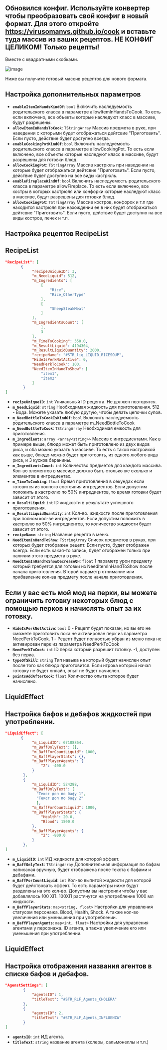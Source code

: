 ## Обновился конфиг. Используйте конвертер чтобы преобразовать свой конфиг в новый формат. Для этого откройте https://virusomanvs.github.io/cook и вставьте туда массив из ваших рецептов. НЕ КОНФИГ ЦЕЛИКОМ! Только рецепты!
Вместе с квадратными скобками.

![image](https://github.com/user-attachments/assets/0562681e-a00b-4397-81cf-8ceb5a6bdd30)

Ниже вы получите готовый массив рецептов для нового формата.

## Настройка дополнительных параметров
- **`enableItemInHandsKindOf`**: `bool` Включить наследуемость родительского класса в параметре allowItemInHandsToCook. То есть если включено, все объекты которые наследуют класс в массиве, будут разрешены.
- **`allowItemInHandsToCook`**: `TStringArray` Массив предмета в руке, при наведении с которыми будет отображаться дейтсвие "Приготовить". Если пусто, действие будет доступно всегда.
- **`enableCookingPotKindOf`**: `bool` Включить наследуемость родительского класса в параметре allowCookingPot. То есть если включено, все объекты которые наследуют класс в массиве, будут разрешены для готовки блюд.
- **`allowCookingPot`**: `TStringArray` Массив кастрюль при наведении на которые будет отображаться дейтсвие "Приготовить". Если пусто, действие будет доступно на все виды кастрюль.
- **`enableFireplaceKindOf`**: `bool` Включить наследуемость родительского класса в параметре allowFireplace. То есть если включено, все костры в которых кастрюля или конфорки которые наследуют класс в массиве, будут разрешены для готовки блюд.
- **`allowCookingPot`**: `TStringArray` Массив костров, конфорок и т.п где находится кастрюля при нахождении ее в них будет отображаться дейтсвие "Приготовить". Если пусто, действие будет доступно на все виды костров, печек и т.п.
## Настройка рецептов RecipeList
## RecipeList
```json
"RecipeList": [
       {
            "recipeUniqueID": 3,
            "m_NeedLiquid": 512,
            "m_Ingredients": [
                [
                    "Rice",
                    "Rice_OtherType"
                ],
                [
                    "SheepSteakMeat"
                ]
            ],
            "m_IngredientsCount": [
                1,
                3
            ],
            "m_TimeToCooking": 350.0,
            "m_ResultLiquid": 4194304,
            "m_ResultLiquidQuantity": 2000,
            "recipeName": "#STR_liq_LIQUID_RICESOUP",
            "HideIsPerkNotActive": 0,
            "NeedPerkToCook": 100,
            "NeedItemInHandToShow": [
                "item1",
                "item2"
            ]
        }
]
```
- **`recipeUniqueID`**: `int` Уникальный ID рецепта. Не должен повторятся.
- **`m_NeedLiquid`**: `string`  Необходимая жидкость для приготовления. 512 - Вода. Можете указать любую другую, чтобы делать цепочки супов.
- **`m_NeedBottleToCookIsKindOf`**: `bool` Включить наследуемость родительского класса в параметре m_NeedBottleToCook
- **`m_NeedBottleToCook`**: `TStringArray` Необходимая емкость для приготовления.
- **`m_Ingredients`**: `array <array<string>>` Массив с ингредиентами. Как в примере выше, блюдо может быть приготовлено из двух видов риса, и оба можно указать в массиве. То есть с такой настройкой как выше, блюдо можно будет приготовить, из одного любого вида риса, и 3 кусков баранины.
- **`m_IngredientsCount`**: `int` Количество предметов для каждого массива. Кол-во элементов в массиве должно быть столько же сколько и элементов в ингредиентах.
- **`m_TimeToCooking`**: `float` Время приготовления в секундах если готовится из полного состояния ингредиентов. Если допустим положить в кастрюлю по 50% ингредиентов, то время готовки будет зависит от этого.
- **`m_ResultLiquid`**:  `int` ID жидкости в результате успешного приготовления.
- **`m_ResultLiquidQuantity`**:  `int` Кол-во. жидкости после приготовления при полном кол-ве ингредиентов. Если допустим положить в кастрюлю по 50% ингредиентов, то количество жидкости будет зависит от этого.
- **`recipeName`**:  `string` Название рецепта в меню.
- **`NeedItemInHandToShow`**:  `TStringArray` Список предметов в руках, при которых будет отображен рецепт. Если пусто, будет отображен всегда. Если есть какая-то запись, будет отображен только при наличии этого предмета в руке.
- **`NeedItemInHandToShowDecreaseQH`**:  `float` 1 параметр урон предмету который требуется для готовки из NeedItemInHandToShow после начала приготовления. Второй параметр отнимание или прибавление кол-ва предмету после начала приготовления.
## Если у вас есть мой мод на перки, вы можете ограничить готовку некоторых блюд с помощью перков и начислять опыт за их готовку.
- **`HideIsPerkNotActive`**:  `bool` 0 - Рецепт будет показан, но вы его не сможете приготовить пока не активирован перк из параметра NeedPerkToCook. 1 - Рецепт будет полностью убран из меню пока не активирован перк из параметра NeedPerkToCook
- **`NeedPerkToCook`**:  `int` ID перка который разрешит готовку. -1, доступен без перка.
- **`typeOfSkill`**:  `string` Тип навыка на который будет начислен опыт после того как блюдо приготовится. Если игрока который начал готовку не будет онлайн, опыт не будет начислен.
- **`pointsAddAfterCook`**:  `float` Количество опыта которое будет начислено.

## LiquidEffect
## Настройка бафов и дебафов жидкостей при употреблении.
```json
"LiquidEffect": [
       {
            "m_LiquidID": 67108864,
            "m_BaffOnlyText": [],
            "m_BaffForCountLiquid": 1000,
            "m_BaffPlayerStats": {},
            "m_BaffPlayerAgents": {
                "2": -400.0
            }
        },
        {
            "m_LiquidID": 524288,
            "m_BaffOnlyText": [
              "Текст доп по бафу 1",
              "Текст доп по бафу 2"
              ],
            "m_BaffForCountLiquid": 1000,
            "m_BaffPlayerStats": {
                "Health": 20.0,
                "Blood": 1500.0
            },
            "m_BaffPlayerAgents": {
                "2": -800.0
            }
        },
]
```
- **`m_LiquidID`**: `int` ИД жидкости для которой эффект.
- **`m_BaffOnlyText`**: `TStringArray` Дополнительная информация по бафам написаная вручную, будет отображена после текста с бафами и дебафами.
- **`m_BaffForCountLiquid`**: `int` Кол-во выпитой жидкости для которой будет действовать эффект. То есть параметры ниже будут разделены на это кол-во. Допустим вы настроили чтобы у вас добавлялось 100 ХП. 100ХП растянутся на употребление 1000 мл жидкости.
- **`m_BaffPlayerStats`**: `map<string, float>` Настройки для управления статусом персонажа. Blood, Health, Shock. А также кол-во увеличения или уменьшения при употреблении.
- **`m_BaffPlayerAgents`**: `map<int, float>` Настройки для управления агентами у персонажа. ID агента, а также увеличение его или уменьшения при употреблении.


## LiquidEffect
## Настройка отображения названия агентов в списке бафов и дебафов.
```json
"AgenstSettings": [
        {
            "agentsID": 1,
            "titleText": "#STR_RLF_Agents_CHOLERA"
        },
        {
            "agentsID": 2,
            "titleText": "#STR_RLF_Agents_INFLUENZA"
        }
]
```
- **`agentsID`**: `int` ИД агента.
- **`titleText`**: `string` название агента (холеры, сальмонеллы и т.п.)

